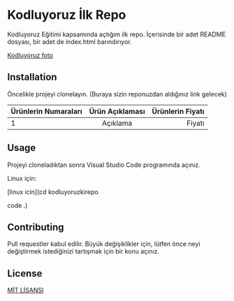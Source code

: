 # Kodluyoruz İlk Repo
Kodluyoruz Eğitimi kapsamında açtığım ilk repo.  İçerisinde bir adet README dosyası, bir adet de index.html barındırıyor.

[Kodluyoruz foto](github.png)

## Installation

Öncelikle projeyi clonelayın. (Buraya sizin reponuzdan aldığınız link gelecek)

| Ürünlerin Numaraları| Ürün Açıklaması| Ürünlerin Fiyatı|
| :--- | :---: | ---: |
| 1 | Açıklama | Fiyatı |

## Usage

Projeyi cloneladıktan sonra Visual Studio Code programında açınız.

Linux için:

[linux icin](cd kodluyoruzkirepo

code .)

## Contributing
Pull requestler kabul edilir. Büyük değişiklikler için, lütfen önce neyi değiştirmek istediğinizi tartışmak için bir konu açınız.

## License
[MİT LİSANSI](https://choosealicense.com/licenses/mit/)